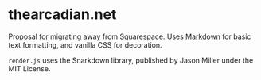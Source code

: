 # thearcadian.net

Proposal for migrating away from Squarespace.
Uses [Markdown](https://daringfireball.net/projects/markdown/basics)
for basic text formatting, and vanilla CSS for decoration.

`render.js` uses the Snarkdown library, published by Jason Miller
under the MIT License.
